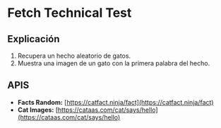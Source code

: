 # Fetch Technical Test

## Explicación

1. Recupera un hecho aleatorio de gatos.
2. Muestra una imagen de un gato con la primera palabra del hecho.

## APIS

- **Facts Random:** [https://catfact.ninja/fact](https://catfact.ninja/fact)
- **Cat Images:** [https://cataas.com/cat/says/hello](https://cataas.com/cat/says/hello)